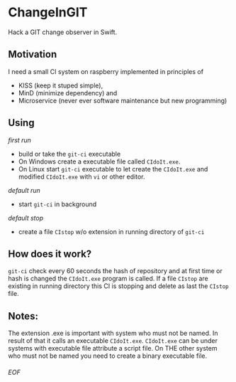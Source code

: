 # ChangeInGIT
Hack a GIT change observer in Swift.

## Motivation
I need a small CI system on raspberry implemented in principles of 
* KISS (keep it stuped simple), 
* MinD (minimize dependency) and 
* Microservice (never ever software maintenance but new programming)

## Using

_first run_

* build or take the ``git-ci`` executable
* On Windows create a executable file called ``CIdoIt.exe``.
* On Linux start ``git-ci`` executable to let create the ``CIdoIt.exe`` and modified ``CIdoIt.exe`` with ``vi`` or other editor. 

_default run_

* start ``git-ci`` in background

_default stop_

* create a file ``CIstop`` w/o extension in running directory of ``git-ci``

## How does it work?
``git-ci`` check every 60 seconds the hash of repository and at first time or hash is changed the ``CIdoIt.exe`` program is called. If a file ``CIstop`` are existing in running directory this CI is stopping and delete as last the ``CIstop`` file.

## Notes:
The extension .exe is important with system who must not be named. In result of that it calls an executable ``CIdoIt.exe``. ``CIdoIt.exe`` can be under systems with executable file attribute a script file. On THE other system who must not be named you need to create a binary executable file.


###### EOF
